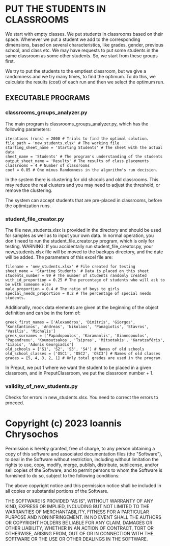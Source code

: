 # PUT THE STUDENTS IN CLASSROOMS
We start with empty classes. We put students in classrooms based on their space. Whenever we put a student we add to the corresponding dimensions, based on several characteristics, like grades, gender, previous school, and class etc. We may have requests to put some students in the same classroom as some other students. So, we start from these groups first.

We try to put the students to the emptiest classroom, but we give a randomness and we try many times, to find the optimum. To do this, we calculate the results (cost) of each run and then we select the optimum run.

## EXECUTABLE PROGRAMS

### classrooms_groups_analyzer.py
The main program is classrooms_groups_analyzer.py, which has the following parameters:

	iterations (runs) = 2000 # Trials to find the optimal solution.
	file_path = 'new_students.xlsx' # The working file
	starting_sheet_name = 'Starting Students' # The sheet with the actual data
	sheet_name = 'Students' # The program's understanding of the students
	output_sheet_name = 'Results' # The results of class placements
	classrooms = 4 # Number of classrooms
	coef = 0.85 # One minus Randomness in the algorithm's run decision.
In the system there is clustering for old shcools and old classrooms. This may reduce the real clusters and you may need to adjust the threshold, or remove the clustering.

The system can accept students that are pre-placed in classrooms, before the optimization runs.

### student_file_creator.py
The file new_students.xlsx is provided in the directory and should be used for samples as well as to input your own data.
In normal operation, you don't need to run the student_file_creator.py program, which is only for testing.
WARNING: If you accidentally run student_file_creator.py, your new_students.xlsx file will be moved to the backups directory, and the date will be added. The parameters of this excel file are:

	filename = 'new_students.xlsx' # File created for testing
	sheet_name = 'Starting Students' # Data is placed on this sheet
	students_number = 99 # The number of students randomly created
	with_id_proportion = 0.25 # The percentage of students who will ask to be with someone else
	male_proportion = 0.4 # The ratio of boys to girls
	special_needs_proportion = 0.2 # The percentage of special needs students.
	
 Additionally, mock data elements are given at the beginning of the object definition and can be in the form of:

	greek_first_names = ['Alexandros', 'Dimitris', 'Giorgos', 'Konstantinos', 'Andreas', 'Nikolaos', 'Panagiotis', 'Stavros', 'Vasilis', 'Michalis']
	greek_surnames = ['Papadopoulos', 'Karamanlis', 'Giannopoulos', 'Papandreou', 'Koumoutsakos', 'Tsipras', 'Mitsotakis', 'Karatzaféris', 'Liapis', 'Adonis Georgiadis']
	old_schools = ['S1', 'S2', 'S3', 'S4'] # Names of old schools
	old_school_classes = ['OSC1', 'OSC2', 'OSC3'] # Names of old classes
	grades = [5, 4, 3, 2, 1] # Only total grades are used in the program. 

In Preput, we put 1 where we want the student to be placed in a given classroom, and in PreputClassroom, we put the classroom number + 1. 

### validity_of_new_students.py
Checks for errors in new_students.xlsx.
You need to correct the errors to proceed.


# Copyright (c) 2023 Ioannis Chrysochos
Permission is hereby granted, free of charge, to any person obtaining a copy of this software and associated documentation files (the "Software"), to deal in the Software without restriction, including without limitation the rights to use, copy, modify, merge, publish, distribute, sublicense, and/or sell copies of the Software, and to permit persons to whom the Software is furnished to do so, subject to the following conditions:

The above copyright notice and this permission notice shall be included in all copies or substantial portions of the Software.

THE SOFTWARE IS PROVIDED "AS IS", WITHOUT WARRANTY OF ANY KIND, EXPRESS OR IMPLIED, INCLUDING BUT NOT LIMITED TO THE WARRANTIES OF MERCHANTABILITY, FITNESS FOR A PARTICULAR PURPOSE AND NONINFRINGEMENT. IN NO EVENT SHALL THE AUTHORS OR COPYRIGHT HOLDERS BE LIABLE FOR ANY CLAIM, DAMAGES OR OTHER LIABILITY, WHETHER IN AN ACTION OF CONTRACT, TORT OR OTHERWISE, ARISING FROM, OUT OF OR IN CONNECTION WITH THE SOFTWARE OR THE USE OR OTHER DEALINGS IN THE SOFTWARE.
